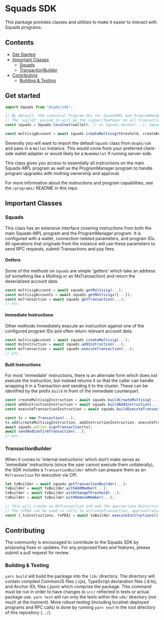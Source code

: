 # Squads SDK
This package provides classes and utilities to make it easier to interact with Squads programs.

## Contents
* [Get Started](#get-started)
* [Important Classes](#important-classes)
  * [Squads](#squads)
  * [TransactionBuilder](#transactionbuilder)
* [Contributing](#contributing)
  * [Building & Testing](#building--testing)

## Get started

```typescript
import Squads from "@sqds/sdk";

// By default, the canonical Program IDs for SquadsMPL and ProgramManager will be used
// The 'wallet' passed in will be the signer/feePayer on all transactions through the Squads object.
const squads = Squads.localnet(wallet); // or Squads.devnet(...); Squads.mainnet(...)

const multisigAccount = await squads.createMultisig(threshold, createKey, members);
```

Generally you will want to import the default `Squads` class from `@sqds/sdk` and pass in a `Wallet` instance. This would come from your preferred client-side wallet adapter or would likely be a `NodeWallet` if running server-side.

This class gives you access to essentially all instructions on the main Squads-MPL program as well as the ProgramManager program to handle program upgrades with multisig ownership and approval.

For more information about the instructions and program capabilities, see the `/programs/` README in this repo.

## Important Classes
### Squads
This class has an extensive interface covering instructions from both the main Squads-MPL program and the ProgramManager program. It is configured with a wallet, connection-related parameters, and program IDs. All operations that originate from the instance will use these parameters to send RPC requests, submit Transactions and pay fees.

#### Getters
Some of the methods on `Squads` are simple 'getters' which take an address (of something like a Multisig or an MsTransaction) and return the deserialized account data.
```typescript
const multisigAccount = await squads.getMultisig(...);
const multisigAccounts = await squads.getMultisigs([...]);
const msTransaction = await squads.getTransaction(...);
// etc.
```

#### Immediate Instructions
Other methods immediately execute an instruction against one of the configured program IDs and often return relevant account data.
```typescript
const multisigAccount = await squads.createMultisig(...);
const msInstruction = await squads.addInstruction(...);
const msTransaction = await squads.executeTransaction(...);
// etc.
```

#### Built Instructions
For most 'immediate' instructions, there is an alternate form which does not execute the instruction, but instead returns it so that the caller can handle wrapping it in a Transaction and sending it to the cluster. These can be identified by the prefix `build` in front of the immediate counterpart.
```typescript
const createMultisigInstruction = await squads.buildCreateMultisig(...);
const addInstructionInstruction = await squads.buildAddInstruction(...);
const executeTransactionInstruction = await squads.buildExecuteTransaction(...);

const tx = new Transaction(...);
tx.add(createMultisigInstruction, addInstructionInstruction, executeTransactionInstruction);
await squads.wallet.signTransaction(tx);
await sendAndConfirmTransaction(...);
// etc.
```


### TransactionBuilder
When it comes to 'internal instructions' which don't make sense as 'immediate' instructions (since the user cannot execute them unilaterally), the SDK includes a `TransactionBuilder` which can prepare them as an `MsTransaction` for execution via CPI.
```typescript
let txBuilder = await squads.getTransactionBuilder(...);
txBuilder = await txBuilder.withAddMember(...);
txBuilder = await txBuilder.withChangeThreshold(...);
txBuilder = await txBuilder.withRemoveMember(...);

// This will create an MsTransaction and add the appropriate MsInstructions (addMember, changeThreshold, removeMember)
// The txPDA can be used in calls to activateTransaction, approveTransaction, executeTransaction etc.
const [_txInstructions, txPDA] = await txBuilder.executeInstructions();
```


## Contributing

The community is encouraged to contribute to the Squads SDK by proposing fixes or updates. 
For any proposed fixes and features, please submit a pull request for review.

### Building & Testing
`yarn build` will build the package into the `lib/` directory. The directory will contain compiled CommonJS files (.cjs), TypeScript declaration files (.d.ts), and Anchor IDL files (.json) which comprise the package. This command must be run in order to have changes to `src/` reflected in tests or actual package use.
`yarn test` will run only the tests within the `sdk/` directory (not much at the moment). More robust testing (including localnet-deployed programs and RPC calls) is done by running `yarn test` in the root directory of this repository (`../`).

